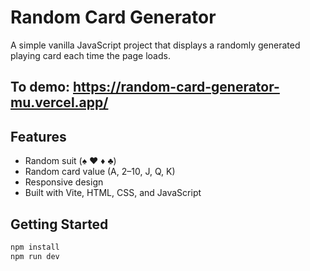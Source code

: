 # Random Card Generator

A simple vanilla JavaScript project that displays a randomly generated playing card each time the page loads.

## To demo: https://random-card-generator-mu.vercel.app/

## Features

- Random suit (♠ ♥ ♦ ♣)
- Random card value (A, 2–10, J, Q, K)
- Responsive design
- Built with Vite, HTML, CSS, and JavaScript

## Getting Started

```bash
npm install
npm run dev

